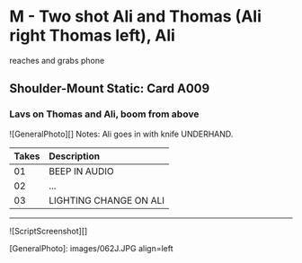 # M - Two shot Ali and Thomas (Ali right Thomas left), Alireaches and grabs phone

## Shoulder-Mount Static: Card A009

### Lavs on Thomas and Ali, boom from above

![GeneralPhoto][]
Notes: Ali goes in with knife UNDERHAND.

| Takes | Description |
|:---|:----|
| 01 | BEEP IN AUDIO |
| 02 | ... |
| 03 | LIGHTING CHANGE ON ALI |

----

![ScriptScreenshot][]


[GeneralPhoto]:  images/062J.JPG align=left

